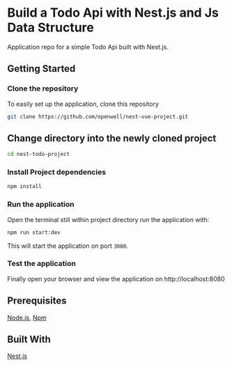 # Build a Todo Api with Nest.js and Js Data Structure

Application repo for a simple Todo Api built with Nest.js.

## Getting Started

### Clone the repository
To easily set up the application, clone this repository

```bash
git clone https://github.com/openwell/nest-vue-project.git
```

## Change directory into the newly cloned project
```bash
cd nest-todo-project
```

### Install Project dependencies

```bash
npm install
```

### Run the application
Open the terminal still within project directory run the application with:

```bash
npm run start:dev
```

This will start the application on port `3000`.


### Test the application
Finally open your browser and view the application on http://localhost:8080

## Prerequisites
 [Node.js](https://nodejs.org/en/), [Npm](https://www.npmjs.com/)

## Built With
[Nest.js](https://nestjs.com/)
